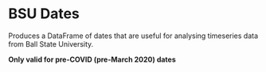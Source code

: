 # BSU Dates

Produces a DataFrame of dates that are useful for analysing timeseries
data from Ball State University.

**Only valid for pre-COVID (pre-March 2020) dates** 
